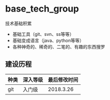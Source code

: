 # base_tech_group
技术基础积累  
+ 基础工具（git、svn、ss等等）
+ 基础变成语言（java、python等等）
+ 各种神奇的、稀奇的、二笔的、有趣的东西搜罗

## 建设历程
种类 | 深入等级 | 最后修改时间
----|------|----
git | 入门级 | 2018.3.26 |
